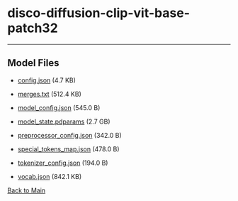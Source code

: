 
# disco-diffusion-clip-vit-base-patch32
---



## Model Files

- [config.json](https://paddlenlp.bj.bcebos.com/models/community/openai/disco-diffusion-clip-vit-base-patch32/config.json) (4.7 KB)

- [merges.txt](https://paddlenlp.bj.bcebos.com/models/community/openai/disco-diffusion-clip-vit-base-patch32/merges.txt) (512.4 KB)

- [model_config.json](https://paddlenlp.bj.bcebos.com/models/community/openai/disco-diffusion-clip-vit-base-patch32/model_config.json) (545.0 B)

- [model_state.pdparams](https://paddlenlp.bj.bcebos.com/models/community/openai/disco-diffusion-clip-vit-base-patch32/model_state.pdparams) (2.7 GB)

- [preprocessor_config.json](https://paddlenlp.bj.bcebos.com/models/community/openai/disco-diffusion-clip-vit-base-patch32/preprocessor_config.json) (342.0 B)

- [special_tokens_map.json](https://paddlenlp.bj.bcebos.com/models/community/openai/disco-diffusion-clip-vit-base-patch32/special_tokens_map.json) (478.0 B)

- [tokenizer_config.json](https://paddlenlp.bj.bcebos.com/models/community/openai/disco-diffusion-clip-vit-base-patch32/tokenizer_config.json) (194.0 B)

- [vocab.json](https://paddlenlp.bj.bcebos.com/models/community/openai/disco-diffusion-clip-vit-base-patch32/vocab.json) (842.1 KB)


[Back to Main](../../)